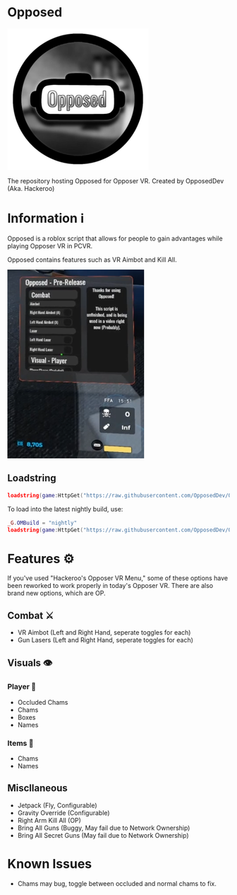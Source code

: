# Opposed
<img src="images/opposed.png" alt="Opposed Logo" width="320" height="320">

The repository hosting Opposed for Opposer VR. Created by OpposedDev (Aka. Hackeroo)

# Information ℹ️
Opposed is a roblox script that allows for people to gain advantages while playing Opposer VR in PCVR.

Opposed contains features such as VR Aimbot and Kill All.

![(Image of the Menu)](images/MenuPng.png)

## Loadstring
```lua
loadstring(game:HttpGet("https://raw.githubusercontent.com/OpposedDev/Opposed/refs/heads/main/main/loader.lua"))()
```

To load into the latest nightly build, use:
```lua
_G.OMBuild = "nightly"
loadstring(game:HttpGet("https://raw.githubusercontent.com/OpposedDev/Opposed/refs/heads/main/main/loader.lua"))()
```

# Features ⚙️
If you've used "Hackeroo's Opposer VR Menu," some of these options have been reworked to work properly in today's Opposer VR.
There are also brand new options, which are OP.

## Combat ⚔️
- VR Aimbot (Left and Right Hand, seperate toggles for each)
- Gun Lasers (Left and Right Hand, seperate toggles for each)

## Visuals 👁️
### Player 🚶
- Occluded Chams
- Chams
- Boxes
- Names

### Items 🍕
- Chams
- Names

## Miscllaneous
- Jetpack (Fly, Configurable)
- Gravity Override (Configurable)
- Right Arm Kill All (OP)
- Bring All Guns (Buggy, May fail due to Network Ownership)
- Bring All Secret Guns (May fail due to Network Ownership)

# Known Issues
- Chams may bug, toggle between occluded and normal chams to fix.
